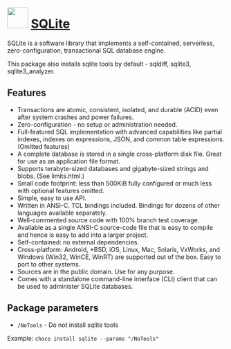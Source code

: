 # <img src="https://cdn.jsdelivr.net/gh/chocolatey-community/chocolatey-coreteampackages@edba4a5849ff756e767cba86641bea97ff5721fe/icons/sqlite.svg" width="48" height="48"/> [SQLite](https://chocolatey.org/packages/SQLite)

SQLite is a software library that implements a self-contained, serverless, zero-configuration, transactional SQL database engine.

This package also installs sqlite tools by default - sqldiff, sqlite3, sqlite3_analyzer.

## Features

- Transactions are atomic, consistent, isolated, and durable (ACID) even after system crashes and power failures.
- Zero-configuration - no setup or administration needed.
- Full-featured SQL implementation with advanced capabilities like partial indexes, indexes on expressions, JSON, and common table expressions. (Omitted features)
- A complete database is stored in a single cross-platform disk file. Great for use as an application file format.
- Supports terabyte-sized databases and gigabyte-sized strings and blobs. (See limits.html.)
- Small code footprint: less than 500KiB fully configured or much less with optional features omitted.
- Simple, easy to use API.
- Written in ANSI-C. TCL bindings included. Bindings for dozens of other languages available separately.
- Well-commented source code with 100% branch test coverage.
- Available as a single ANSI-C source-code file that is easy to compile and hence is easy to add into a larger project.
- Self-contained: no external dependencies.
- Cross-platform: Android, *BSD, iOS, Linux, Mac, Solaris, VxWorks, and Windows (Win32, WinCE, WinRT) are supported out of the box. Easy to port to other systems.
- Sources are in the public domain. Use for any purpose.
- Comes with a standalone command-line interface (CLI) client that can be used to administer SQLite databases.

## Package parameters

- `/NoTools` - Do not install sqlite tools

Example: `choco install sqlite --params "/NoTools"`
